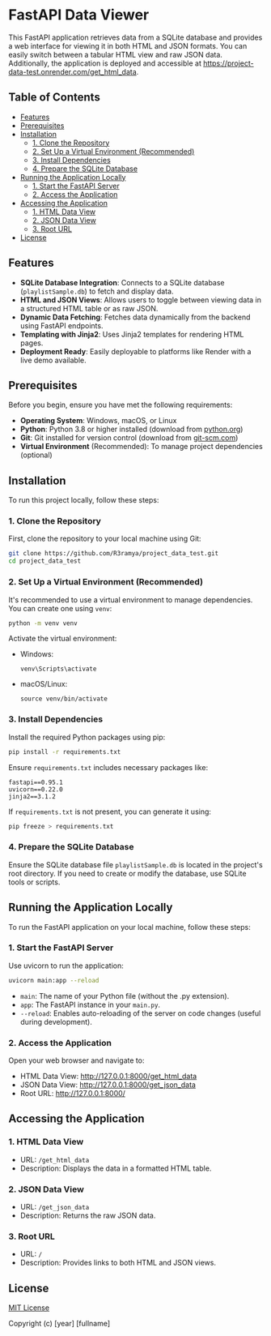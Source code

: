 # FastAPI Data Viewer

This FastAPI application retrieves data from a SQLite database and provides a web interface for viewing it in both HTML and JSON formats. You can easily switch between a tabular HTML view and raw JSON data. Additionally, the application is deployed and accessible at https://project-data-test.onrender.com/get_html_data.

## Table of Contents

- [Features](#features)
- [Prerequisites](#prerequisites)
- [Installation](#installation)
  - [1. Clone the Repository](#1-clone-the-repository)
  - [2. Set Up a Virtual Environment (Recommended)](#2-set-up-a-virtual-environment-recommended)
  - [3. Install Dependencies](#3-install-dependencies)
  - [4. Prepare the SQLite Database](#4-prepare-the-sqlite-database)
- [Running the Application Locally](#running-the-application-locally)
  - [1. Start the FastAPI Server](#1-start-the-fastapi-server)
  - [2. Access the Application](#2-access-the-application)
- [Accessing the Application](#accessing-the-application)
  - [1. HTML Data View](#1-html-data-view)
  - [2. JSON Data View](#2-json-data-view)
  - [3. Root URL](#3-root-url)
- [License](#license)

## Features

- **SQLite Database Integration**: Connects to a SQLite database (`playlistSample.db`) to fetch and display data.
- **HTML and JSON Views**: Allows users to toggle between viewing data in a structured HTML table or as raw JSON.
- **Dynamic Data Fetching**: Fetches data dynamically from the backend using FastAPI endpoints.
- **Templating with Jinja2**: Uses Jinja2 templates for rendering HTML pages.
- **Deployment Ready**: Easily deployable to platforms like Render with a live demo available.

## Prerequisites

Before you begin, ensure you have met the following requirements:

- **Operating System**: Windows, macOS, or Linux
- **Python**: Python 3.8 or higher installed (download from [python.org](https://www.python.org/))
- **Git**: Git installed for version control (download from [git-scm.com](https://git-scm.com/))
- **Virtual Environment** (Recommended): To manage project dependencies (optional)

## Installation

To run this project locally, follow these steps:

### 1. Clone the Repository

First, clone the repository to your local machine using Git:

```bash
git clone https://github.com/R3ramya/project_data_test.git
cd project_data_test
```

### 2. Set Up a Virtual Environment (Recommended)

It's recommended to use a virtual environment to manage dependencies. You can create one using `venv`:

```bash
python -m venv venv
```

Activate the virtual environment:

- Windows:
  ```
  venv\Scripts\activate
  ```
- macOS/Linux:
  ```
  source venv/bin/activate
  ```

### 3. Install Dependencies

Install the required Python packages using pip:

```bash
pip install -r requirements.txt
```

Ensure `requirements.txt` includes necessary packages like:

```
fastapi==0.95.1
uvicorn==0.22.0
jinja2==3.1.2
```

If `requirements.txt` is not present, you can generate it using:

```bash
pip freeze > requirements.txt
```

### 4. Prepare the SQLite Database

Ensure the SQLite database file `playlistSample.db` is located in the project's root directory. If you need to create or modify the database, use SQLite tools or scripts.

## Running the Application Locally

To run the FastAPI application on your local machine, follow these steps:

### 1. Start the FastAPI Server

Use uvicorn to run the application:

```bash
uvicorn main:app --reload
```

- `main`: The name of your Python file (without the .py extension).
- `app`: The FastAPI instance in your `main.py`.
- `--reload`: Enables auto-reloading of the server on code changes (useful during development).

### 2. Access the Application

Open your web browser and navigate to:

- HTML Data View: http://127.0.0.1:8000/get_html_data
- JSON Data View: http://127.0.0.1:8000/get_json_data
- Root URL: http://127.0.0.1:8000/

## Accessing the Application

### 1. HTML Data View

- URL: `/get_html_data`
- Description: Displays the data in a formatted HTML table.

### 2. JSON Data View

- URL: `/get_json_data`
- Description: Returns the raw JSON data.

### 3. Root URL

- URL: `/`
- Description: Provides links to both HTML and JSON views.

## License

[MIT License](https://opensource.org/licenses/MIT)

Copyright (c) [year] [fullname]
